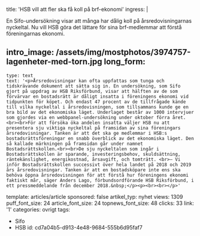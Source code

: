 title: 'HSB vill att fler ska få koll på brf-ekonomi'
ingress: |
  <p>En Sifo-undersökning visar att många har dålig koll på årsredovisningarnas nyckeltal. Nu vill HSB göra det lättare för sina brf-medlemmar att förstå föreningarnas ekonomi.
  </p>
  
intro_image: /assets/img/mostphotos/3974757-lagenheter-med-torn.jpg
long_form:
  -
    type: text
    text: '<p>Årsredovisningar kan ofta uppfattas som tunga och tidskrävande dokument att sätta sig in. En undersökning, som Sifo gjort på uppdrag av HSB Riksförbund, visar att hälften av de som förvärvar en bostadsrätt är dåligt insatta i föreningens ekonomi vid tidpunkten för köpet. Och endast 47 procent av de tillfrågade kände till vilka nyckeltal i årsredovisningen, som tillsammans kunde ge en bra bild av det ekonomiska läget. Underlaget består av 1000 intervjuer som gjordes via en webbpanel-undersökning under oktober förra året. <br><br>För att försöka öka andelen insatta väljer HSB nu att presentera sju viktiga nyckeltal på framsidan av sina föreningars årsredovisningar. Tanken är att det ska ge medlemmar i HSB:s bostadsrättsföreningar en snabb överblick av det ekonomiska läget. Den så kallade märkningen på framsidan går under namnet Bostadsrättskollen.<br><br>De sju nyckeltalen som ingår i Bostadsrättskollen är sparande, investeringsbehov, skuldsättning, räntekänslighet, energikostnad, årsavgift, och tomträtt. <br>– Vi inför Bostadsrättskollen successivt över hela landet på 2018 och 2019 års årsredovisningar. Tanken är att en bostadsköpare inte ens ska behöva öppna årsredovisningen för att förstå hur föreningens ekonomi faktiskt mår, säger Anders Lago, förbundsordförande HSB Riksförbund, i ett pressmeddelande från december 2018.&nbsp;</p><p><br><br></p>'
template: articles/article
sponsored: false
artikel_typ: nyhet
views: 1309
puff_font_size: 24
article_font_size: 24
topnews_font_size: 48
clicks: 33
link: '1'
categories: ovrigt
tags:
  - Sifo
  - HSB
id: cd7a04b5-d913-4e48-9684-555b6d95faf7
